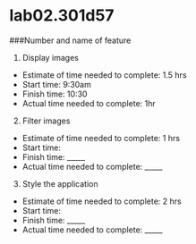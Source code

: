 # lab02.301d57

###Number and name of feature
1. Display images
* Estimate of time needed to complete: 1.5 hrs
* Start time: 9:30am
* Finish time: 10:30
* Actual time needed to complete: 1hr

2. Filter images
* Estimate of time needed to complete: 1 hrs
* Start time: 
* Finish time: _____
* Actual time needed to complete: _____

3. Style the application
* Estimate of time needed to complete: 2 hrs
* Start time:
* Finish time: _____
* Actual time needed to complete: _____

